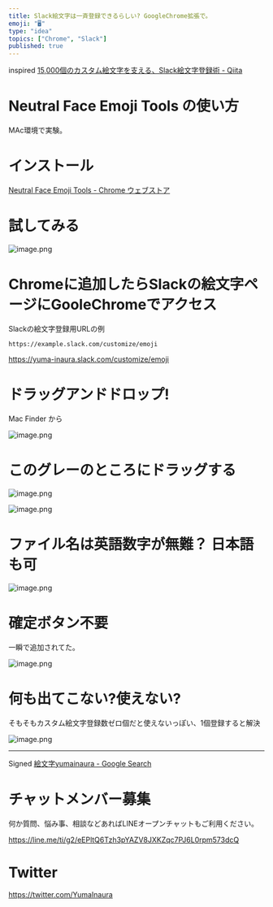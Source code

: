 ```yaml
---
title: Slack絵文字は一斉登録できるらしい? GoogleChrome拡張で。
emoji: "🖥"
type: "idea"
topics: ["Chrome", "Slack"]
published: true
---
```


inspired [15,000個のカスタム絵文字を支える、Slack絵文字登録術 - Qiita](https://qiita.com/hartmann16325/items/0788b898fae529b1876d)

# Neutral Face Emoji Tools の使い方

MAc環境で実験。

# インストール

[Neutral Face Emoji Tools - Chrome ウェブストア](https://chrome.google.com/webstore/detail/neutral-face-emoji-tools/anchoacphlfbdomdlomnbbfhcmcdmjej)

# 試してみる


![image.png](https://qiita-image-store.s3.amazonaws.com/0/89618/8029c6c8-319e-8f8e-14f7-5818d69790c3.png)

# Chromeに追加したらSlackの絵文字ページにGooleChromeでアクセス

Slackの絵文字登録用URLの例


`https://example.slack.com/customize/emoji`

https://yuma-inaura.slack.com/customize/emoji



# ドラッグアンドドロップ!

Mac Finder から

![image.png](https://qiita-image-store.s3.amazonaws.com/0/89618/68a346a2-d290-f2dc-7caa-5fa81bf5fbb7.png)

# このグレーのところにドラッグする

![image.png](https://qiita-image-store.s3.amazonaws.com/0/89618/9f0255a6-5cd3-8cb2-fd03-f65c8c87f8ab.png)


![image.png](https://qiita-image-store.s3.amazonaws.com/0/89618/860f1f7a-7243-7341-c6bb-d389d110b98f.png)

# ファイル名は英語数字が無難？ 日本語も可

![image.png](https://qiita-image-store.s3.amazonaws.com/0/89618/01bdfce2-0ea3-99c8-7ab8-fd768a082333.png)

# 確定ボタン不要

一瞬で追加されてた。

![image.png](https://qiita-image-store.s3.amazonaws.com/0/89618/663dca8d-5e46-90e5-2927-821f89db2569.png)



# 何も出てこない?使えない?

そもそもカスタム絵文字登録数ゼロ個だと使えないっぽい、1個登録すると解決

![image.png](https://qiita-image-store.s3.amazonaws.com/0/89618/66eac5d7-41dc-6515-527e-91a5e092da80.png)






---


Signed [絵文字yumainaura - Google Search](https://www.google.com/search?q=%E7%B5%B5%E6%96%87%E5%AD%97yumainaura&oq=%E7%B5%B5%E6%96%87%E5%AD%97yumainaura&aqs=chrome..69i57j69i59.2494j0j7&sourceid=chrome&ie=UTF-8)









<!-- Update From Qiita API -->

# チャットメンバー募集


何か質問、悩み事、相談などあればLINEオープンチャットもご利用ください。

https://line.me/ti/g2/eEPltQ6Tzh3pYAZV8JXKZqc7PJ6L0rpm573dcQ





# Twitter


https://twitter.com/YumaInaura


<!-- Update From Qiita API -->


